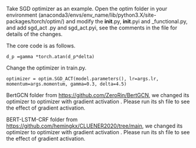 Take SGD optimizer as an example.
Open the optim folder in your environment (anaconda3/envs/env_name/lib/python3.X/site-packages/torch/optim/) and modify the __init__.py, __init__.pyi and _functional.py, and add sgd_act .py and sgd_act.pyi, see the comments in the file for details of the changes.

The core code is as follows.

```
d_p =gamma *torch.atan(d_p*delta)
```


Change the optimizer in train.py.

```
optimizer = optim.SGD_ACT(model.parameters(), lr=args.lr, momentum=args.momentum, gamma=0.3, delta=4.5)
```

BertGCN folder from https://github.com/ZeroRin/BertGCN, we changed its optimizer to optimizer with gradient activation . Please run its sh file to see the effect of gradient activation.

BERT-LSTM-CRF folder from https://github.com/hemingkx/CLUENER2020/tree/main, we changed its optimizer to optimizer with gradient activation . Please run its sh file to see the effect of gradient activation.

